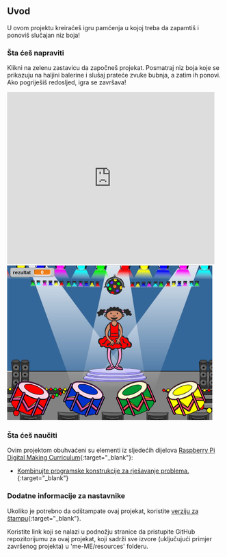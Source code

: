 ## Uvod

U ovom projektu kreiraćeš igru pamćenja u kojoj treba da zapamtiš i ponoviš slučajan niz boja!

### Šta ćeš napraviti

Klikni na zelenu zastavicu da započneš projekat. Posmatraj niz boja koje se prikazuju na haljini balerine i slušaj prateće zvuke bubnja, a zatim ih ponovi. Ako pogriješiš redosljed, igra se završava!

<div class="scratch-preview">
  <iframe allowtransparency="true" width="485" height="402" src="https://scratch.mit.edu/projects/embed/240000290/?autostart=false" frameborder="0"></iframe>
  <img src="images/colour-final.png">
</div>

### Šta ćeš naučiti

Ovim projektom obuhvaćeni su elementi iz sljedećih dijelova [Raspberry Pi Digital Making Curriculum](http://rpf.io/curriculum){:target="_blank"}:

+ [Kombinujte programske konstrukcije za rješavanje problema.](https://www.raspberrypi.org/curriculum/programming/builder){:target="_blank"}

### Dodatne informacije za nastavnike

Ukoliko je potrebno da odštampate ovaj projekat, koristite [verziju za štampu](https://projects.raspberrypi.org/me-ME/projects/memory/print){:target="_blank"}.

Koristite link koji se nalazi u podnožju stranice da pristupite GitHub repozitorijumu za ovaj projekat, koji sadrži sve izvore (uključujući primjer završenog projekta) u 'me-ME/resources' folderu.